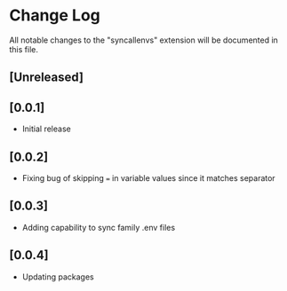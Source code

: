 # Change Log

All notable changes to the "syncallenvs" extension will be documented in this file.

## [Unreleased]

## [0.0.1]

- Initial release

## [0.0.2]

- Fixing bug of skipping `=` in variable values since it matches separator

## [0.0.3]

- Adding capability to sync family .env files

## [0.0.4]

- Updating packages

